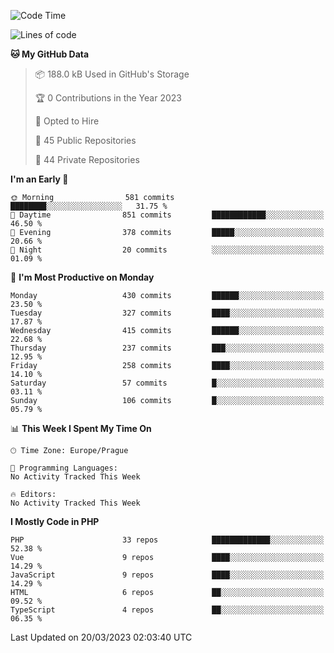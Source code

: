 <!--START_SECTION:waka-->
![Code Time](http://img.shields.io/badge/Code%20Time-1%2C583%20hrs%2058%20mins-blue)

![Lines of code](https://img.shields.io/badge/From%20Hello%20World%20I%27ve%20Written-540.1%20thousand%20lines%20of%20code-blue)

**🐱 My GitHub Data** 

> 📦 188.0 kB Used in GitHub's Storage 
 > 
> 🏆 0 Contributions in the Year 2023
 > 
> 💼 Opted to Hire
 > 
> 📜 45 Public Repositories 
 > 
> 🔑 44 Private Repositories 
 > 
**I'm an Early 🐤** 

```text
🌞 Morning                581 commits         ████████░░░░░░░░░░░░░░░░░   31.75 % 
🌆 Daytime                851 commits         ████████████░░░░░░░░░░░░░   46.50 % 
🌃 Evening                378 commits         █████░░░░░░░░░░░░░░░░░░░░   20.66 % 
🌙 Night                  20 commits          ░░░░░░░░░░░░░░░░░░░░░░░░░   01.09 % 
```
📅 **I'm Most Productive on Monday** 

```text
Monday                   430 commits         ██████░░░░░░░░░░░░░░░░░░░   23.50 % 
Tuesday                  327 commits         ████░░░░░░░░░░░░░░░░░░░░░   17.87 % 
Wednesday                415 commits         ██████░░░░░░░░░░░░░░░░░░░   22.68 % 
Thursday                 237 commits         ███░░░░░░░░░░░░░░░░░░░░░░   12.95 % 
Friday                   258 commits         ████░░░░░░░░░░░░░░░░░░░░░   14.10 % 
Saturday                 57 commits          █░░░░░░░░░░░░░░░░░░░░░░░░   03.11 % 
Sunday                   106 commits         █░░░░░░░░░░░░░░░░░░░░░░░░   05.79 % 
```


📊 **This Week I Spent My Time On** 

```text
🕑︎ Time Zone: Europe/Prague

💬 Programming Languages: 
No Activity Tracked This Week

🔥 Editors: 
No Activity Tracked This Week
```

**I Mostly Code in PHP** 

```text
PHP                      33 repos            █████████████░░░░░░░░░░░░   52.38 % 
Vue                      9 repos             ████░░░░░░░░░░░░░░░░░░░░░   14.29 % 
JavaScript               9 repos             ████░░░░░░░░░░░░░░░░░░░░░   14.29 % 
HTML                     6 repos             ██░░░░░░░░░░░░░░░░░░░░░░░   09.52 % 
TypeScript               4 repos             ██░░░░░░░░░░░░░░░░░░░░░░░   06.35 % 
```




 Last Updated on 20/03/2023 02:03:40 UTC
<!--END_SECTION:waka-->
<!--
**AlexKratky/AlexKratky** is a ✨ _special_ ✨ repository because its `README.md` (this file) appears on your GitHub profile.

Here are some ideas to get you started:

- 🔭 I’m currently working on ...
- 🌱 I’m currently learning ...
- 👯 I’m looking to collaborate on ...
- 🤔 I’m looking for help with ...
- 💬 Ask me about ...
- 📫 How to reach me: ...
- 😄 Pronouns: ...
- ⚡ Fun fact: ...
-->
